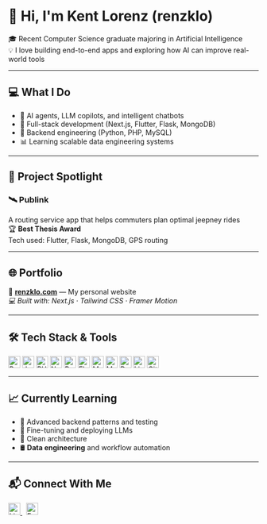 # 👋 Hi, I'm Kent Lorenz (renzklo)
🎓 Recent Computer Science graduate majoring in Artificial Intelligence  
💡 I love building end-to-end apps and exploring how AI can improve real-world tools

---

## 💻 What I Do
- 🤖 AI agents, LLM copilots, and intelligent chatbots  
- 🧩 Full-stack development (Next.js, Flutter, Flask, MongoDB)  
- 🧠 Backend engineering (Python, PHP, MySQL)  
- 📊 Learning scalable data engineering systems
  
---

## 🚀 Project Spotlight
### 🛰️ Publink  
A routing service app that helps commuters plan optimal jeepney rides  
🏆 **Best Thesis Award**  
Tech used: Flutter, Flask, MongoDB, GPS routing

---

## 🌐 Portfolio
📍 [**renzklo.com**](https://renzklo.com) — My personal website  
*💻 Built with: Next.js · Tailwind CSS · Framer Motion*

---

## 🛠️ Tech Stack & Tools

<div align="left">
  <img src="https://cdn.jsdelivr.net/gh/devicons/devicon/icons/python/python-original.svg" style="height: 24px; width: 24px;" alt="Python" />
  <img src="https://cdn.jsdelivr.net/gh/devicons/devicon/icons/javascript/javascript-original.svg" style="height: 24px; width: 24px;" alt="JavaScript" />
  <img src="https://cdn.jsdelivr.net/gh/devicons/devicon/icons/php/php-original.svg" style="height: 24px; width: 24px;" alt="PHP" />
  <img src="https://cdn.jsdelivr.net/gh/devicons/devicon/icons/nextjs/nextjs-original.svg" style="height: 24px; width: 24px;" alt="Next.js" />
  <img src="https://cdn.jsdelivr.net/gh/devicons/devicon/icons/react/react-original.svg" style="height: 24px; width: 24px;" alt="React" />
  <img src="https://cdn.jsdelivr.net/gh/devicons/devicon/icons/flutter/flutter-original.svg" style="height: 24px; width: 24px;" alt="Flutter" />
  <img src="https://cdn.jsdelivr.net/gh/devicons/devicon/icons/mysql/mysql-original.svg" style="height: 24px; width: 24px;" alt="MySQL" />
  <img src="https://cdn.jsdelivr.net/gh/devicons/devicon/icons/mongodb/mongodb-original.svg" style="height: 24px; width: 24px;" alt="MongoDB" />
  <img src="https://cdn.jsdelivr.net/gh/devicons/devicon/icons/docker/docker-original.svg" style="height: 24px; width: 24px;" alt="Docker" />
  <img src="https://cdn.jsdelivr.net/gh/devicons/devicon/icons/linux/linux-original.svg" style="height: 24px; width: 24px;" alt="Linux" />
  <img src="https://cdn.jsdelivr.net/gh/devicons/devicon/icons/git/git-original.svg" style="height: 24px; width: 24px;" alt="Git" />
</div>

---

## 📈 Currently Learning
- 🔧 Advanced backend patterns and testing  
- 🧠 Fine-tuning and deploying LLMs  
- 🧱 Clean architecture  
- 🛢️ **Data engineering** and workflow automation
  
---

## 📬 Connect With Me
<p align="left">
  <a href="https://www.linkedin.com/in/renzklo" target="_blank">
    <img src="https://cdn.jsdelivr.net/gh/devicons/devicon/icons/linkedin/linkedin-original.svg" style="height: 24px; width: 24px;" alt="LinkedIn"/>
  </a>
  &nbsp;
<a href="mailto:kentlorenz.daria@gmail.com">
  <img src="https://upload.wikimedia.org/wikipedia/commons/4/4e/Mail_%28iOS%29.svg" style="height: 24px; width: 24px;" alt="Email" />
</a>
</p>
